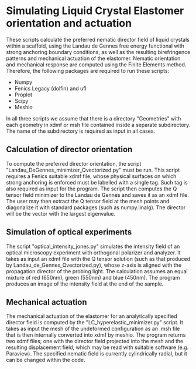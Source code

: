 # Simulating Liquid Crystal Elastomer orientation and actuation
These scripts calculate the preferred nematic director field of liquid crystals within a scaffold, using the Landau de Gennes free energy functional with strong anchoring boundary conditions, as well as the resulting birefringence patterns and mechanical actuation of the elastomer. Nematic orientation and mechanical response are computed using the Finite Elements method. Therefore, the following packages are required to run these scripts:

- Numpy
- Fenics Legacy (dolfin) and ufl
- Proplot
- Scipy
- Meshio

In all three scripts we assume that there is a directory "Geometries" with each geometry in xdmf or msh file contained inside a separate subdirectory. The name of the subdirectory is required as input in all cases. 
## Calculation of director orientation ##

To compute the preferred director orientation, the script "Landau_DeGennes_minimizer_Qvectorized.py" must be run. This script requires a Fenics suitable xdmf file, whose physical surfaces on which strong anchoring is enforced must be labelled with a single tag. Such tag is also required as input for the program. The script then computes the Q tensor field minimizer to the Landau de Gennes and saves it as an xdmf file.  The user may then extract the Q tensor field at the mesh points and diagonalize it with standard packages (such as numpy.linalg). The director will be the vector with the largest eigenvalue.

## Simulation of optical experiments ##

The script "optical_intensity_jones.py" simulates the intensity field of an optical microscopy experiment with orthogonal polarizer and analyzer. It takes as input an xdmf file with the Q tensor solution (such as that produced by Landau_de_Gennes_Qvectorized.py), whose z-axis is aligned with the propagation director of the probing light. The calculation assumes an equal mixture of red (650nm), green (550nm) and blue (450nm). The program produces an image of the intensity field at the end of the sample. 


## Mechanical actuation ##

The mechanical actuation of the elastomer for an analytically specified director field is computed by the "LC_hyperelastic_minimizer.py" script. It takes as input the mesh of the undeformed configuration as an .msh file that is then internally converted into xdmf by meshio. The program returns two xdmf files; one with the director field projected into the mesh and the resulting displacement field, which may be read with suitable software (e.g. Paraview). The specified nematic field is currently cylindrically radial, but it can be changed within the code. 

